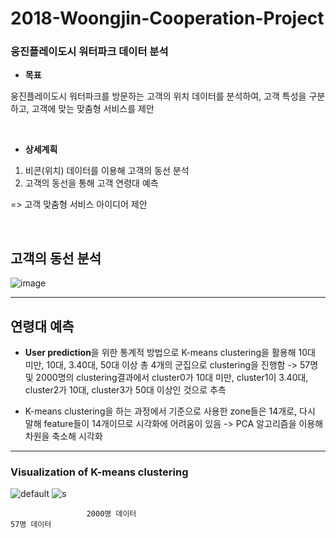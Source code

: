 # 2018-Woongjin-Cooperation-Project

### 웅진플레이도시 워터파크 데이터 분석

- **목표**

 웅진플레이도시 워터파크를 방문하는 고객의 위치 데이터를 분석하여, 고객 특성을 구분하고, 고객에 맞는 맞춤형 서비스를 제안

</br>

- **상세계획**
1. 비콘(위치) 데이터를 이용해 고객의 동선 분석
2. 고객의 동선을 통해 고객 연령대 예측

=> 고객 맞춤형 서비스 아이디어 제안

</br>

## 고객의 동선 분석
![image](https://user-images.githubusercontent.com/28288186/50400979-af774f00-07ce-11e9-84ee-ec45f6aadd72.png)


---
## 연령대 예측

- **User prediction**을 위한 통계적 방법으로 K-means clustering을 활용해 10대 미만, 10대, 3.40대, 50대 이상 총 4개의 군집으로 clustering을 진행함
-> 57명 및 2000명의 clustering결과에서 cluster0가 10대 미만, cluster1이 3.40대, cluster2가 10대, cluster3가 50대 이상인 것으로 추측

- K-means clustering을 하는 과정에서 기준으로 사용한 zone들은 14개로, 다시 말해 feature들이 14개이므로 시각화에 어려움이 있음
-> PCA 알고리즘을 이용해 차원을 축소해 시각화

---
### Visualization of K-means clustering

![default](https://user-images.githubusercontent.com/28288186/49593734-9b061a80-f9b7-11e8-85ba-0c3a2f8567c7.png)
![s](https://user-images.githubusercontent.com/28288186/49593772-ad805400-f9b7-11e8-90a2-c496c51871af.png)
 
                     2000명 데이터                                                57명 데이터 
